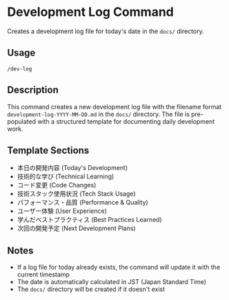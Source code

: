 # Development Log Command

Creates a development log file for today's date in the `docs/` directory.

## Usage
```
/dev-log
```

## Description
This command creates a new development log file with the filename format `development-log-YYYY-MM-DD.md` in the `docs/` directory. The file is pre-populated with a structured template for documenting daily development work.

## Template Sections
- 本日の開発内容 (Today's Development)
- 技術的な学び (Technical Learning)
- コード変更 (Code Changes)
- 技術スタック使用状況 (Tech Stack Usage)
- パフォーマンス・品質 (Performance & Quality)
- ユーザー体験 (User Experience)
- 学んだベストプラクティス (Best Practices Learned)
- 次回の開発予定 (Next Development Plans)

## Notes
- If a log file for today already exists, the command will update it with the current timestamp
- The date is automatically calculated in JST (Japan Standard Time)
- The `docs/` directory will be created if it doesn't exist